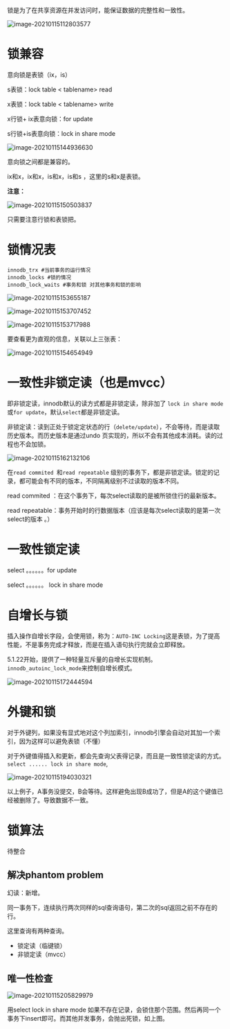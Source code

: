 锁是为了在共享资源在并发访问时，能保证数据的完整性和一致性。

![image-20210115112803577](D:\note\mysql\mysql技术内幕\image\image-20210115112803577.png)

# 锁兼容

意向锁是表锁（ix，is）

s表锁：lock table < tablename> read

x表锁：lock table < tablename> write

x行锁+ ix表意向锁：for update

s行锁+is表意向锁：lock in share mode

![image-20210115144936630](C:\Users\Administrator\AppData\Roaming\Typora\typora-user-images\image-20210115144936630.png)

意向锁之间都是兼容的。

ix和x，ix和x，is和x，is和s ，这里的s和x是表锁。

**注意：**

![image-20210115150503837](D:\note\mysql\mysql技术内幕\image\image-20210115150503837.png)

只需要注意行锁和表锁把。

# 锁情况表

```mysql
innodb_trx #当前事务的运行情况
innodb_locks #锁的情况
innodb_lock_waits #事务和锁 对其他事务和锁的影响
```



![image-20210115153655187](D:\note\mysql\mysql技术内幕\image\image-20210115153655187.png)

![image-20210115153707452](D:\note\mysql\mysql技术内幕\image\image-20210115153707452.png)

![image-20210115153717988](D:\note\mysql\mysql技术内幕\image\image-20210115153717988.png)

要查看更为直观的信息，关联以上三张表：

![image-20210115154654949](D:\note\mysql\mysql技术内幕\image\image-20210115154654949.png)

# 一致性非锁定读（也是mvcc）

即非锁定读，innodb默认的读方式都是非锁定读，除非加了 `lock in share mode`或`for update`，默认`select`都是非锁定读。

非锁定读：读到正处于锁定定状态的行（`delete/update`），不会等待，而是读取历史版本。而历史版本是通过undo 页实现的，所以不会有其他成本消耗。读的过程也不会加锁。

![image-20210115162132106](D:\note\mysql\mysql技术内幕\image\image-20210115162132106.png)

在`read commited `和`read repeatable` 级别的事务下，都是非锁定读。锁定的记录，都可能会有不同的版本，不同隔离级别不过读取的版本不同。

read commited ：在这个事务下，每次select读取的是被所锁住行的最新版本。

read repeatable：事务开始时的行数据版本（应该是每次select读取的是第一次select的版本 。）

# 一致性锁定读

select 。。。。。。for update

select 。。。。。。 lock in share mode

# 自增长与锁

插入操作自增长字段，会使用锁，称为：`AUTO-INC Locking`这是表锁，为了提高性能，不是事务完成才释放，而是在插入语句执行完就会立即释放。

5.1.22开始，提供了一种轻量互斥量的自增长实现机制。`innodb_autoinc_lock_mode`来控制自增长模式。

![image-20210115172444594](D:\note\mysql\mysql技术内幕\image\image-20210115172444594.png)

# 外键和锁

对于外键列，如果没有显式地对这个列加索引，innodb引擎会自动对其加一个索引，因为这样可以避免表锁（不懂）

对于外键值得插入和更新，都会先查询父表得记录，而且是一致性锁定读的方式。`select ...... lock in share mode`,

![image-20210115194030321](D:\note\mysql\mysql技术内幕\image\image-20210115194030321.png)

以上例子，A事务没提交，B会等待。这样避免出现B成功了，但是A的这个键值已经被删除了。导致数据不一致。

# 锁算法

待整合

## 解决phantom problem

幻读：新增。

同一事务下，连续执行两次同样的sql查询语句，第二次的sql返回之前不存在的行。

这里查询有两种查询。

- 锁定读（临键锁）
- 非锁定读（mvcc）

## 唯一性检查

![image-20210115205829979](D:\note\mysql\mysql技术内幕\image\image-20210115205829979.png)

用select lock in share mode 如果不存在记录，会锁住那个范围。然后再同一个事务下insert即可。而其他并发事务，会抛出死锁，如上图。